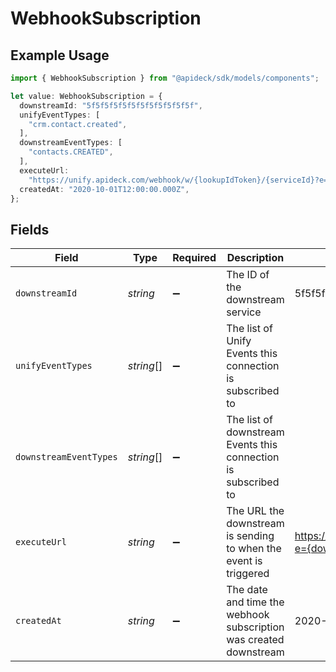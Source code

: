 # WebhookSubscription

## Example Usage

```typescript
import { WebhookSubscription } from "@apideck/sdk/models/components";

let value: WebhookSubscription = {
  downstreamId: "5f5f5f5f5f5f5f5f5f5f5f5f",
  unifyEventTypes: [
    "crm.contact.created",
  ],
  downstreamEventTypes: [
    "contacts.CREATED",
  ],
  executeUrl:
    "https://unify.apideck.com/webhook/w/{lookupIdToken}/{serviceId}?e={downstreamEventType}",
  createdAt: "2020-10-01T12:00:00.000Z",
};
```

## Fields

| Field                                                                                   | Type                                                                                    | Required                                                                                | Description                                                                             | Example                                                                                 |
| --------------------------------------------------------------------------------------- | --------------------------------------------------------------------------------------- | --------------------------------------------------------------------------------------- | --------------------------------------------------------------------------------------- | --------------------------------------------------------------------------------------- |
| `downstreamId`                                                                          | *string*                                                                                | :heavy_minus_sign:                                                                      | The ID of the downstream service                                                        | 5f5f5f5f5f5f5f5f5f5f5f5f                                                                |
| `unifyEventTypes`                                                                       | *string*[]                                                                              | :heavy_minus_sign:                                                                      | The list of Unify Events this connection is subscribed to                               |                                                                                         |
| `downstreamEventTypes`                                                                  | *string*[]                                                                              | :heavy_minus_sign:                                                                      | The list of downstream Events this connection is subscribed to                          |                                                                                         |
| `executeUrl`                                                                            | *string*                                                                                | :heavy_minus_sign:                                                                      | The URL the downstream is sending to when the event is triggered                        | https://unify.apideck.com/webhook/w/{lookupIdToken}/{serviceId}?e={downstreamEventType} |
| `createdAt`                                                                             | *string*                                                                                | :heavy_minus_sign:                                                                      | The date and time the webhook subscription was created downstream                       | 2020-10-01T12:00:00.000Z                                                                |